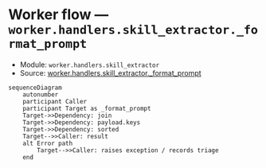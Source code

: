 # Worker flow — `worker.handlers.skill_extractor._format_prompt`

- Module: `worker.handlers.skill_extractor`
- Source: [worker.handlers.skill_extractor._format_prompt](../Src/backend/worker/handlers/skill_extractor.py#L21)

```mermaid
sequenceDiagram
    autonumber
    participant Caller
    participant Target as _format_prompt
    Target->>Dependency: join
    Target->>Dependency: payload.keys
    Target->>Dependency: sorted
    Target-->>Caller: result
    alt Error path
        Target-->>Caller: raises exception / records triage
    end
```